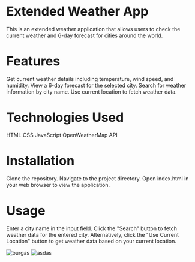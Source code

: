 # <span style="font-size:larger;">Extended Weather App</span>
This is an extended weather application that allows users to check the current weather and 6-day forecast for cities around the world.

# <span style="font-size:larger;">Features</span>
Get current weather details including temperature, wind speed, and humidity.
View a 6-day forecast for the selected city.
Search for weather information by city name.
Use current location to fetch weather data.
# <span style="font-size:larger;">Technologies Used</span>
HTML
CSS
JavaScript
OpenWeatherMap API
# <span style="font-size:larger;">Installation</span>
Clone the repository.
Navigate to the project directory.
Open index.html in your web browser to view the application.

# <span style="font-size:larger;">Usage</span>
Enter a city name in the input field.
Click the "Search" button to fetch weather data for the entered city.
Alternatively, click the "Use Current Location" button to get weather data based on your current location.


![burgas](https://github.com/StefanDimitrov04/Weather-app/assets/115184100/07029b2f-35ac-42aa-80fa-1c14af3d0803)
![asdas](https://github.com/StefanDimitrov04/Weather-app/assets/115184100/bf3cdfac-d179-4df8-9711-cac545fa899c)
